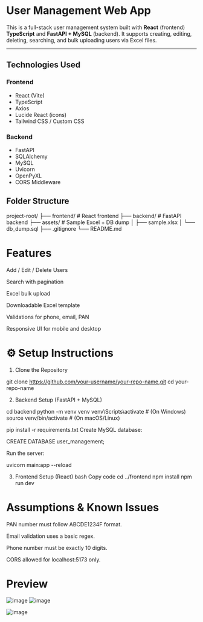 #  User Management Web App

This is a full-stack user management system built with **React** (frontend) **TypeScript** and **FastAPI + MySQL** (backend). It supports creating, editing, deleting, searching, and bulk uploading users via Excel files.

---

##  Technologies Used

### Frontend
- React (Vite)
- TypeScript
- Axios
- Lucide React (icons)
- Tailwind CSS / Custom CSS

### Backend
- FastAPI
- SQLAlchemy
- MySQL
- Uvicorn
- OpenPyXL
- CORS Middleware

##  Folder Structure

project-root/
├── frontend/ # React frontend
├── backend/ # FastAPI backend
├── assets/ # Sample Excel + DB dump
│ ├── sample.xlsx
│ └── db_dump.sql
├── .gitignore
└── README.md

# Features
Add / Edit / Delete Users

Search with pagination

Excel bulk upload

Downloadable Excel template

Validations for phone, email, PAN

Responsive UI for mobile and desktop

# ⚙️ Setup Instructions

 1. Clone the Repository

git clone https://github.com/your-username/your-repo-name.git
cd your-repo-name

 2. Backend Setup (FastAPI + MySQL)

cd backend
python -m venv venv
venv\Scripts\activate  # (On Windows)
 source venv/bin/activate  # (On macOS/Linux)

pip install -r requirements.txt
 Create MySQL database:


CREATE DATABASE user_management;

 Run the server:

uvicorn main:app --reload

3. Frontend Setup (React)
bash
Copy code
cd ../frontend
npm install
npm run dev

# Assumptions & Known Issues
PAN number must follow ABCDE1234F format.

Email validation uses a basic regex.

Phone number must be exactly 10 digits.

CORS allowed for localhost:5173 only.
# Preview
![image](https://github.com/user-attachments/assets/a806847a-20a4-49a3-b99d-d0900d5afb1b)
![image](https://github.com/user-attachments/assets/e1287616-7308-485e-89fa-91e3ee745180)

![image](https://github.com/user-attachments/assets/75512b6b-2fd7-4f90-a7df-615e86e51f48)

